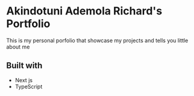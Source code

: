 # Akindotuni Ademola Richard's Portfolio
This is my personal porfolio that showcase my projects and tells you little about me

## Built with
- Next js
- TypeScript
